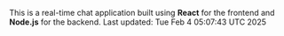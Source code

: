 This is a real-time chat application built using **React** for the frontend and **Node.js** for the backend.
Last updated: Tue Feb  4 05:07:43 UTC 2025
